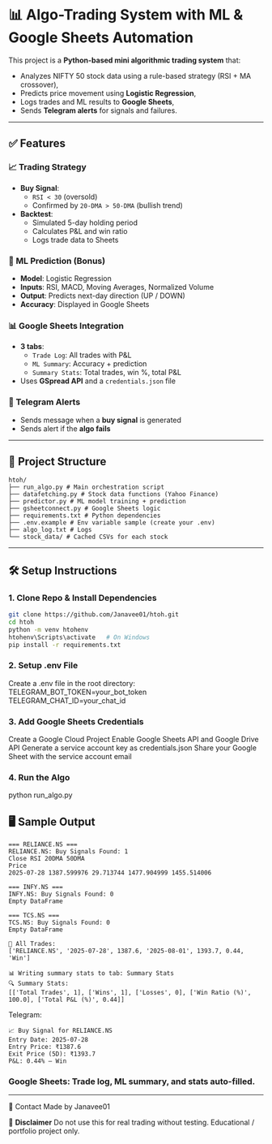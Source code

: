 # 📊 Algo-Trading System with ML & Google Sheets Automation

This project is a **Python-based mini algorithmic trading system** that:
- Analyzes NIFTY 50 stock data using a rule-based strategy (RSI + MA crossover),
- Predicts price movement using **Logistic Regression**,
- Logs trades and ML results to **Google Sheets**,
- Sends **Telegram alerts** for signals and failures.

---

## ✅ Features

### 📈 Trading Strategy
- **Buy Signal**:
  - `RSI < 30` (oversold)
  - Confirmed by `20-DMA > 50-DMA` (bullish trend)
- **Backtest**:
  - Simulated 5-day holding period
  - Calculates P&L and win ratio
  - Logs trade data to Sheets

### 🤖 ML Prediction (Bonus)
- **Model**: Logistic Regression
- **Inputs**: RSI, MACD, Moving Averages, Normalized Volume
- **Output**: Predicts next-day direction (UP / DOWN)
- **Accuracy**: Displayed in Google Sheets

### 📊 Google Sheets Integration
- **3 tabs**:
  - `Trade Log`: All trades with P&L
  - `ML Summary`: Accuracy + prediction
  - `Summary Stats`: Total trades, win %, total P&L
- Uses **GSpread API** and a `credentials.json` file

### 🔔 Telegram Alerts
- Sends message when a **buy signal** is generated
- Sends alert if the **algo fails**

---

## 📂 Project Structure
```
htoh/
├── run_algo.py # Main orchestration script
├── datafetching.py # Stock data functions (Yahoo Finance)
├── predictor.py # ML model training + prediction
├── gsheetconnect.py # Google Sheets logic
├── requirements.txt # Python dependencies
├── .env.example # Env variable sample (create your .env)
├── algo_log.txt # Logs
└── stock_data/ # Cached CSVs for each stock
```

---

## 🛠 Setup Instructions

### 1. Clone Repo & Install Dependencies

```bash
git clone https://github.com/Janavee01/htoh.git
cd htoh
python -m venv htohenv
htohenv\Scripts\activate   # On Windows
pip install -r requirements.txt
```

### 2. Setup .env File
Create a .env file in the root directory:
TELEGRAM_BOT_TOKEN=your_bot_token
TELEGRAM_CHAT_ID=your_chat_id

### 3. Add Google Sheets Credentials
Create a Google Cloud Project
Enable Google Sheets API and Google Drive API
Generate a service account key as credentials.json
Share your Google Sheet with the service account email

### 4. Run the Algo
python run_algo.py

## 🖥 Sample Output

```
=== RELIANCE.NS ===
RELIANCE.NS: Buy Signals Found: 1
Close RSI 20DMA 50DMA
Price
2025-07-28 1387.599976 29.713744 1477.904999 1455.514006

=== INFY.NS ===
INFY.NS: Buy Signals Found: 0
Empty DataFrame

=== TCS.NS ===
TCS.NS: Buy Signals Found: 0
Empty DataFrame

🧾 All Trades:
['RELIANCE.NS', '2025-07-28', 1387.6, '2025-08-01', 1393.7, 0.44, 'Win']

📊 Writing summary stats to tab: Summary Stats
🔍 Summary Stats:
[['Total Trades', 1], ['Wins', 1], ['Losses', 0], ['Win Ratio (%)', 100.0], ['Total P&L (%)', 0.44]]
```

Telegram:
```
📈 Buy Signal for RELIANCE.NS
Entry Date: 2025-07-28
Entry Price: ₹1387.6
Exit Price (5D): ₹1393.7
P&L: 0.44% — Win
```

### Google Sheets: Trade log, ML summary, and stats auto-filled.

---

📧 Contact
Made by Janavee01

🔐 **Disclaimer**
Do not use this for real trading without testing.
Educational / portfolio project only.

